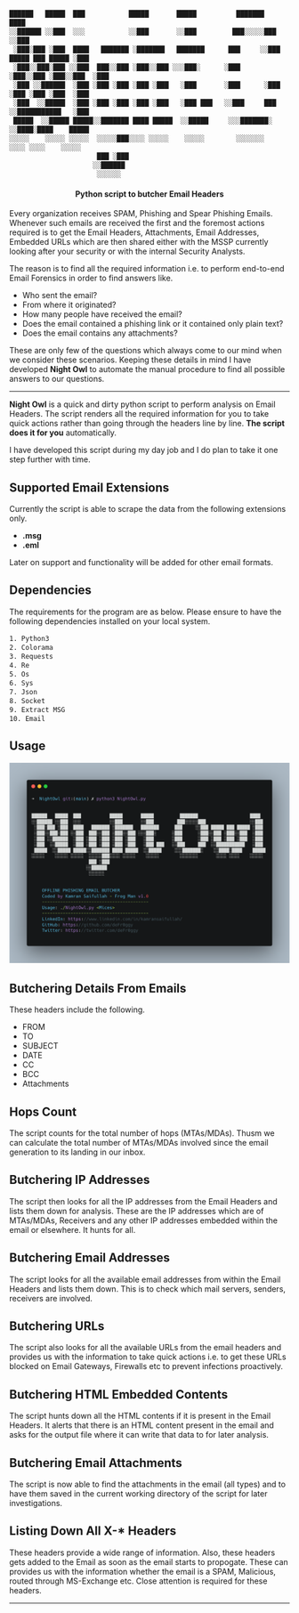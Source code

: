 ```
██████   █████  ███           █████       █████          ███████                    ████ 
░░██████ ░░███  ░░░           ░░███       ░░███         ███░░░░░███                 ░░███ 
 ░███░███ ░███  ████   ███████ ░███████   ███████      ███     ░░███ █████ ███ █████ ░███ 
 ░███░░███░███ ░░███  ███░░███ ░███░░███ ░░░███░      ░███      ░███░░███ ░███░░███  ░███ 
 ░███ ░░██████  ░███ ░███ ░███ ░███ ░███   ░███       ░███      ░███ ░███ ░███ ░███  ░███ 
 ░███  ░░█████  ░███ ░███ ░███ ░███ ░███   ░███ ███   ░░███     ███  ░░███████████   ░███ 
 █████  ░░█████ █████░░███████ ████ █████  ░░█████     ░░░███████░    ░░████░████    █████
░░░░░    ░░░░░ ░░░░░  ░░░░░███░░░░ ░░░░░    ░░░░░        ░░░░░░░       ░░░░ ░░░░    ░░░░░ 
                      ███ ░███                                                            
                     ░░██████                                                             
                      ░░░░░░                                                              
 ```


<h4 align="center">Python script to butcher Email Headers</h4>

Every organization receives SPAM, Phishing and Spear Phishing Emails. Whenever such emails are received the first and the foremost actions required is to get the Email Headers, Attachments, Email Addresses, Embedded URLs which are then shared either with the MSSP currently looking after your security or with the internal Security Analysts. 

The reason is to find all the required information i.e. to perform end-to-end Email Forensics in order to find answers like. 

- Who sent the email?
- From where it originated?
- How many people have received the email?
- Does the email contained a phishing link or it contained only plain text?
- Does the email contains any attachments?

These are only few of the questions which always come to our mind when we consider these scenarios. Keeping these details in mind I have developed **Night Owl** to automate the manual procedure to find all possible answers to our questions. 

---

**Night Owl** is a quick and dirty python script to perform analysis on Email Headers. The script renders all the required information for you to take quick actions rather than going through the headers line by line. **The script does it for you** automatically.

I have developed this script during my day job and I do plan to take it one step further with time. 

## Supported Email Extensions

Currently the script is able to scrape the data from the following extensions only. 

- **.msg**
- **.eml**

Later on support and functionality will be added for other email formats. 

## Dependencies

The requirements for the program are as below. Please ensure to have the following dependencies installed on your local system.

```
1. Python3
2. Colorama
3. Requests
4. Re
5. Os
6. Sys
7. Json
8. Socket
9. Extract MSG
10. Email
```

## Usage

![](./night.png)

## Butchering Details From Emails

These headers include the following.
- FROM
- TO 
- SUBJECT
- DATE
- CC
- BCC
- Attachments

## Hops Count

The script counts for the total number of hops (MTAs/MDAs). Thusm we can calculate the total number of MTAs/MDAs involved since the email generation to its landing in our inbox.

## Butchering IP Addresses

The script then looks for all the IP addresses from the Email Headers and lists them down for analysis. These are the IP addresses which are of MTAs/MDAs, Receivers and any other IP addresses embedded within the email or elsewhere. It hunts for all.

## Butchering Email Addresses

The script looks for all the available email addresses from within the Email Headers and lists them down. This is to check which mail servers, senders, receivers are involved. 

## Butchering URLs

The script also looks for all the available URLs from the email headers and provides us with the information to take quick actions i.e. to get these URLs blocked on Email Gateways, Firewalls etc to prevent infections proactively.

## Butchering HTML Embedded Contents

The script hunts down all the HTML contents if it is present in the Email Headers. It alerts that there is an HTML content present in the email and asks for the output file where it can write that data to for later analysis.

## Butchering Email Attachments
The script is now able to find the attachments in the email (all types) and to have them saved in the current working directory of the script for later investigations.

## Listing Down All X-* Headers

These headers provide a wide range of information. Also, these headers gets added to the Email as soon as the email starts to propogate. These can provides us with the information whether the email is a SPAM, Malicious, routed through MS-Exchange etc. Close attention is required for these headers.

---
